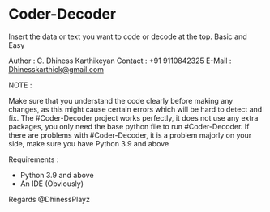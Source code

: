 # Coder-Decoder
Insert the data or text you want to code or decode at the top. Basic and Easy

Author : C. Dhiness Karthikeyan
Contact : +91 9110842325
E-Mail : Dhinesskarthick@gmail.com


NOTE :

Make sure that you understand the code clearly before making any changes, as this might cause certain errors which will be hard to detect and fix.
The #Coder-Decoder project works perfectly, it does not use any extra packages, you only need the base python file to run #Coder-Decoder.
If there are problems with #Coder-Decoder, it is a problem majorly on your side, make sure you have Python 3.9 and above


Requirements :

 - Python 3.9 and above
 - An IDE (Obviously)
 
 
Regards
  @DhinessPlayz
